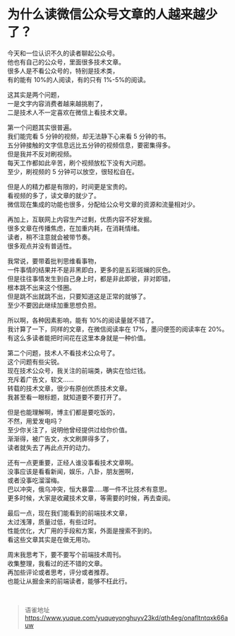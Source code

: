 # 为什么读微信公众号文章的人越来越少了？
今天和一位认识不久的读者聊起公众号。  
他也有自己的公众号，里面很多技术文章。  
很多人是不看公众号的，特别是技术类，  
有的能有 10%的人阅读，有的只有 1%-5%的阅读。

这其实是两个问题，  
一是文字内容消费者越来越挑剔了，  
二是技术人不一定喜欢在微信上看技术文章。

第一个问题其实很普遍。  
我们能完看 5 分钟的视频，却无法静下心来看 5 分钟的书。  
五分钟接触的文字信息远比五分钟的视频信息，要密集得多。  
但是我并不反对刷视频。  
每天工作都如此辛苦，刷个视频放松下没有大问题。  
至少，刷视频的 5 分钟可以放空，很轻松自在。

但是人的精力都是有限的，时间更是宝贵的。  
看视频的多了，读文章的就少了。  
微信现在集成的功能也很多，分配给公众号文章的资源和流量相对少。

再加上，互联网上内容生产过剩，优质内容不好发掘。  
很多文章在传播焦虑，在加重内耗，在消耗情绪。  
读者，稍不注意就会被带节奏。  
很多观点并没有普适性。

我常说，要带着批判思维看事物，  
一件事情的结果并不是非黑即白，更多的是五彩斑斓的灰色。  
但是往往事情发生到自己身上时，都是非此即彼，非对即错，  
根本跳不出来这个怪圈。  
但是跳不出就跳不出，只要知道这是正常的就够了。  
至少不要因此继续加重思想负担。

所以啊，各种因素影响，能有 10%的阅读量就不错了。  
我计算了一下，同样的文章，在微信阅读率在 17%，墨问便签的阅读率在 20%。  
有这么多读者能把时间花在这里本身就是一种价值。

第二个问题，技术人不看技术公众号了。  
这个问题有些尖锐。  
现在技术公众号，我关注的前端类，确实在恰烂钱。  
充斥着广告文，软文......  
转载的技术文章，很少有原创优质技术文章。  
我甚至看一眼标题，就知道要不要打开了。

但是也能理解啊，博主们都是要吃饭的，  
不然，用爱发电吗？  
至少你关注了，说明他曾经提供过给你价值。  
渐渐得，被广告文，水文刷屏得多了，  
读者就失去了再此点开的动力。

还有一点更重要，正经人谁没事看技术文章啊。  
没事应该是看看新闻，娱乐，八卦，朋友圈啊，  
或者没事吃溜溜梅。  
巴以冲突，俄乌冲突，恒大暴雷.....哪一件不比技术有意思。  
更多时候，大家是收藏技术文章，等需要的时候，再去查阅。

最后一点，现在我们能看到的前端技术文章，  
太过浅薄，质量过低，有些过时。  
性能优化，大厂用的手段和方案，外面是搜索不到的。  
看这些文章其实是在做无用功。

周末我思考下，要不要写个前端技术周刊。  
收集整理，我看过的还不错的文章。  
再加些评论或者思考，评分或者推荐。  
也能让从掘金来的前端读者，能够不枉此行。

<br>
  
> 语雀地址 https://www.yuque.com/yuqueyonghuyv23kd/qth4eg/onafltntqxk66auw
